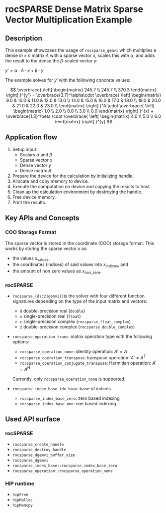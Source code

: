 # rocSPARSE Dense Matrix Sparse Vector Multiplication Example

## Description

This example showcases the usage of `rocsparse_gemvi` which multiplies a dense $m \times n$ matrix $A$ with a sparse vector $x$, scales this with $\alpha$, and adds the result to the dense the $\beta$-scaled vector $y$:

$y' = \alpha \cdot A \cdot x + \beta \cdot y$

The example solves for $y'$ with the following concrete values:

$$
\overbrace{
  \left[
    \begin{matrix}
      245.7 \\
      245.7 \\
      370.3
    \end{matrix}
  \right]
}^{y'}
= \overbrace{3.7}^\alpha\cdot
\overbrace{
  \left[
    \begin{matrix}
       9.0 & 10.0 & 11.0 & 12.0 & 13.0 \\
      14.0 & 15.0 & 16.0 & 17.0 & 18.0 \\
      19.0 & 20.0 & 21.0 & 22.0 & 23.0 \\
    \end{matrix}
  \right]
}^A \cdot
\overbrace{
  \left[
    \begin{matrix}
      1.0 \\
      2.0 \\
      0.0 \\
      3.0 \\
      0.0
    \end{matrix}
  \right]
}^{x} + \overbrace{1.3}^\beta \cdot
\overbrace{
  \left[
    \begin{matrix}
      4.0 \\
      5.0 \\
      6.0
    \end{matrix}
  \right]
}^{y}
$$

## Application flow

1. Setup input:
   - Scalars $\alpha$ and $\beta$
   - Sparse vector $x$
   - Dense vector $y$
   - Dense matrix $A$
2. Prepare the device for the calculation by initializing handle.
3. Allocate and copy memory to device.
4. Execute the computation on device and copying the results to host.
5. Clean up the calculation environment by destroying the handle.
6. Free device memory.
7. Print the results.

## Key APIs and Concepts

### COO Storage Format

The sparse vector is stored in the coordinate (COO) storage format.
This works by storing the sparse vector $x$ as:

- the values $x_\text{values}$,
- the coordinates (indices) of said values into $x_\text{indices}$, and
- the amount of non zero values as $x_\text{non\_zero}$.

### rocSPARSE

- `rocsparse_[dscz]gemvi()`is the solver with four different function signatures depending on the type of the input matrix and vectors:
  - `d` double-precision real (`double`)
  - `s` single-precision real (`float`)
  - `c` single-precision complex (`rocsparse_float_complex`)
  - `z` double-precision complex (`rocsparse_double_complex`)

- `rocsparse_operation trans`: matrix operation type with the following options:
  - `rocsparse_operation_none`: identity operation: $A' = A$
  - `rocsparse_operation_transpose`: transpose operation: $A' = A^\mathrm{T}$
  - `rocsparse_operation_conjugate_transpose`: Hermitian operation: $A' = A^\mathrm{H}$

  Currently, only `rocsparse_operation_none` is supported.

- `rocsparse_index_base idx_base`: base of indices
  - `rocsparse_index_base_zero`: zero based indexing
  - `rocsparse_index_base_one`: one based indexing

## Used API surface

### rocSPARSE

- `rocsparse_create_handle`
- `rocsparse_destroy_handle`
- `rocsparse_dgemvi_buffer_size`
- `rocsparse_dgemvi`
- `rocsparse_index_base::rocsparse_index_base_zero`
- `rocsparse_operation::rocsparse_operation_none`

### HIP runtime

- `hipFree`
- `hipMalloc`
- `hipMemcpy`
